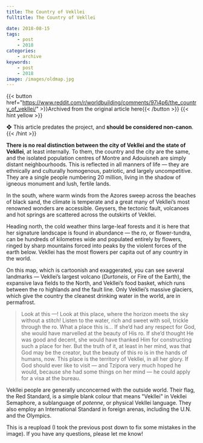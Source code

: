 ```yaml
---
title: The Country of Vekllei
fulltitle: The Country of Vekllei

date: 2018-08-15
tags:
    - post
    - 2018
categories:
    - archive
keywords:
    - post
    - 2018
image: /images/oldmap.jpg
---
```

{{< button href="https://www.reddit.com/r/worldbuilding/comments/97i4p6/the_country_of_vekllei/" >}}Archived from the original article here{{< /button >}}
{{< hint yellow >}}

❖ This article predates the project, and **should be considered non-canon**.
{{< /hint >}}

**There is no real distinction between the city of Vekllei and the state of Vekllei**, at least internally. To them, the country and the city are the same, and the isolated population centres of Montre and Adouisneh are simply distant neighbourhoods. This is reflected in all manners of life — they are ethnically and culturally homogenous, patriotic, and largely uncompetitive. They are a single people numbering 20 million, living in the shadow of igneous monument and lush, fertile lands.

In the south, where warm winds from the Azores sweep across the beaches of black sand, the climate is temperate and a great many of Vekllei’s most renowned wonders are accessible. Geysers, the tectonic fault, volcanoes and hot springs are scattered across the outskirts of Vekllei.

Heading north, the cold weather thins large-leaf forests and it is here that her signature landscape is found in abundance — the *ro*, or flower-tundra, can be hundreds of kilometres wide and populated entirely by flowers, ringed by sharp mountains forced into peaks by the violent forces of the earth below. Vekllei has the most flowers per capita out of any country in the world.

On this map, which is cartoonish and exaggerated, you can see several landmarks — Vekllei’s largest volcano (*Durtoneis*, or Fire of the Earth), the expansive lava fields to the North, and Vekllei’s food basket, which runs between the ro highlands and the fault line. Only Vekllei’s massive glaciers, which give the country the cleanest drinking water in the world, are in permafrost.

>Look at this —! Look at this place, where the horizon meets the sky without a stitch! Listen to the water, rich and sweet with soil, trickle through the ro. What a place this is… If she’d had any respect for God, she would have marvelled at the beauty of His ro. If she’d thought He was good and decent, she would have thanked Him for constructing such a place for her. But the truth of it, at least in her mind, was that God may be the creator, but the beauty of this ro is in the hands of humans, now. This place is the territory of Vekllei, in all her glory. If God should ever like to visit — and Tzipora very much hoped he would, because she had some things on her mind — he could apply for a visa at the bureau.

Vekllei people are generally unconcerned with the outside world. Their flag, the Red Standard, is a simple blank colour that means "Vekllei" in Vekllei Semaphore, a sublanguage of *potenne*, or physical Vekllei language. They also employ an International Standard in foreign arenas, including the U.N. and the Olympics.

This is a reupload (I took the previous post down to fix some mistakes in the image). If you have any questions, please let me know!
